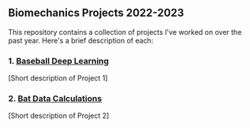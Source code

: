 ## Biomechanics Projects 2022-2023

This repository contains a collection of projects I've worked on over the past year. Here's a brief description of each:

### 1. [Baseball Deep Learning](./Baseball%20Deep%20Learning)

[Short description of Project 1]

### 2. [Bat Data Calculations](./Bat%20Data%20Calculations)

[Short description of Project 2]


